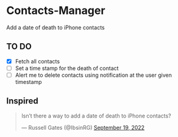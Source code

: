 # Contacts-Manager
Add a date of death to iPhone contacts


## TO DO
- [x] Fetch all contacts
- [ ] Set a time stamp for the death of contact
- [ ] Alert me to delete contacts using notification at the user given timestamp

## Inspired 
<blockquote class="twitter-tweet"><p lang="en" dir="ltr">Isn’t there a way to add a date of death to iPhone contacts?</p>&mdash; Russell Gates (@IbsinRG) <a href="https://twitter.com/IbsinRG/status/1571919216038793217?ref_src=twsrc%5Etfw">September 19, 2022</a></blockquote>
